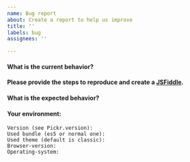 ```yaml
---
name: Bug report
about: Create a report to help us improve
title: ''
labels: bug
assignees: ''

---
```


<!-- Before creating an issue please make sure you are using the latest version of pickr -->
<!-- ... and check out https://github.com/Simonwep/pickr#faq before submitting a new issue -->
#### What is the current behavior?

#### Please provide the steps to reproduce and create a [JSFiddle](https://jsfiddle.net/Simonwep/qx2Lod6r/).
<!-- Use this fiddle as template: https://jsfiddle.net/Simonwep/qx2Lod6r/ -->

#### What is the expected behavior?

#### Your environment:
```
Version (see Pickr.version):
Used bundle (es5 or normal one):
Used theme (default is classic): 
Browser-version:  
Operating-system:  
```
